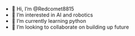 - 👋 Hi, I’m @Redcomet8815
- 👀 I’m interested in AI and robotics
- 🌱 I’m currently learning python
- 💞️ I’m looking to collaborate on building up future

<!---
Redcomet8815/Redcomet8815 is a ✨ special ✨ repository because its `README.md` (this file) appears on your GitHub profile.
You can click the Preview link to take a look at your changes.
--->
